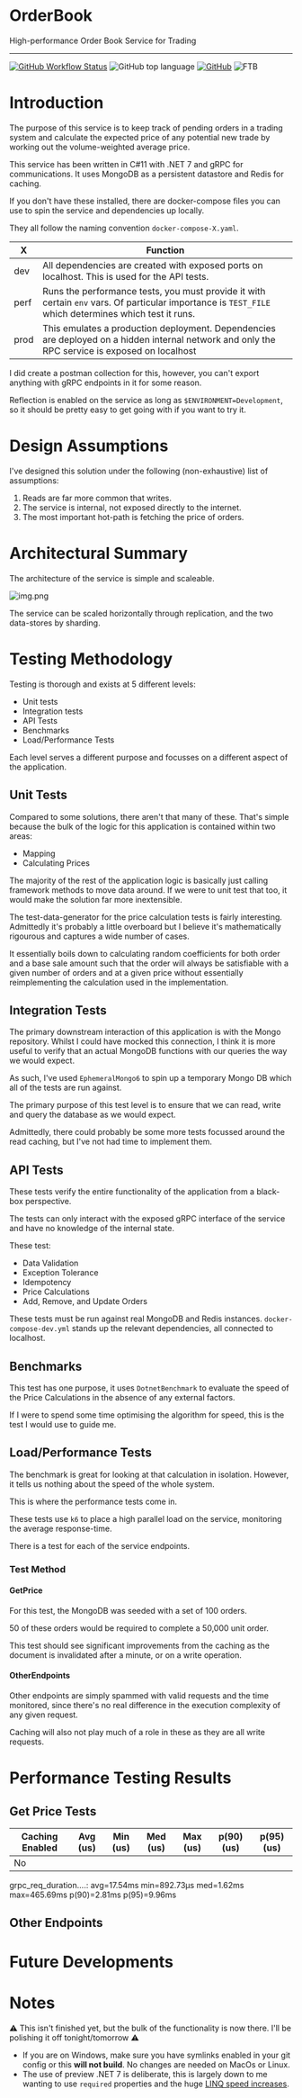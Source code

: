 # OrderBook
High-performance Order Book Service for Trading

----
[![GitHub Workflow Status](https://img.shields.io/github/workflow/status/hughesjs/OrderBook/.NET%20Continuous%20Integration?label=BUILD%20CI&style=for-the-badge)](https://github.com/hughesjs/dotnet-6-ci-cd-template/actions)
![GitHub top language](https://img.shields.io/github/languages/top/hughesjs/OrderBook?style=for-the-badge)
[![GitHub](https://img.shields.io/github/license/hughesjs/OrderBook?style=for-the-badge)](LICENSE)
![FTB](https://raw.githubusercontent.com/hughesjs/custom-badges/master/made-in/made-in-scotland.svg)

# Introduction

The purpose of this service is to keep track of pending orders in a trading system and calculate the expected price of any potential new trade by working out the volume-weighted average price.

This service has been written in C#11 with .NET 7 and gRPC for communications. It uses MongoDB as a persistent datastore and Redis for caching.

If you don't have these installed, there are docker-compose files you can use to spin the service and dependencies up locally.

They all follow the naming convention `docker-compose-X.yaml`.

| X | Function |
| ---- | ---- |
| dev | All dependencies are created with exposed ports on localhost. This is used for the API tests. | 
| perf | Runs the performance tests, you must provide it with certain `env` vars. Of particular importance is `TEST_FILE` which determines which test it runs.
| prod | This emulates a production deployment. Dependencies are deployed on a hidden internal network and only the RPC service is exposed on localhost

I did create a postman collection for this, however, you can't export anything with gRPC endpoints in it for some reason.

Reflection is enabled on the service as long as `$ENVIRONMENT=Development`, so it should be pretty easy to get going with if you want to try it.

# Design Assumptions

I've designed this solution under the following (non-exhaustive) list of assumptions:

1. Reads are far more common that writes.
1. The service is internal, not exposed directly to the internet.
1. The most important hot-path is fetching the price of orders.


# Architectural Summary

The architecture of the service is simple and scaleable.

![img.png](docs/architecture.svg)

The service can be scaled horizontally through replication, and the two data-stores by sharding.

# Testing Methodology

Testing is thorough and exists at 5 different levels:

- Unit tests
- Integration tests
- API Tests
- Benchmarks
- Load/Performance Tests

Each level serves a different purpose and focusses on a different aspect of the application.

## Unit Tests

Compared to some solutions, there aren't that many of these. That's simple because the bulk of the logic for this application is contained within two areas:

- Mapping
- Calculating Prices

The majority of the rest of the application logic is basically just calling framework methods to move data around. If we were to unit test that too, it would make the solution far more inextensible.

The test-data-generator for the price calculation tests is fairly interesting. Admittedly it's probably a little overboard but I believe it's mathematically rigourous and captures a wide number of cases.

It essentially boils down to calculating random coefficients for both order and a base sale amount such that the order will always be satisfiable with a given number of orders and at a given price without essentially reimplementing the calculation used in the implementation.


## Integration Tests

The primary downstream interaction of this application is with the Mongo repository. Whilst I could have mocked this connection, I think it is more useful to verify that an actual MongoDB functions with our queries the way we would expect.

As such, I've used `EphemeralMongo6` to spin up a temporary Mongo DB which all of the tests are run against.

The primary purpose of this test level is to ensure that we can read, write and query the database as we would expect.

Admittedly, there could probably be some more tests focussed around the read caching, but I've not had time to implement them.

## API Tests

These tests verify the entire functionality of the application from a black-box perspective.

The tests can only interact with the exposed gRPC interface of the service and have no knowledge of the internal state.

These test:

- Data Validation
- Exception Tolerance
- Idempotency
- Price Calculations
- Add, Remove, and Update Orders

These tests must be run against real MongoDB and Redis instances. `docker-compose-dev.yml` stands up the relevant dependencies, all connected to localhost.

## Benchmarks

This test has one purpose, it uses `DotnetBenchmark` to evaluate the speed of the Price Calculations in the absence of any external factors.

If I were to spend some time optimising the algorithm for speed, this is the test I would use to guide me.

## Load/Performance Tests

The benchmark is great for looking at that calculation in isolation. However, it tells us nothing about the speed of the whole system.

This is where the performance tests come in.

These tests use `k6` to place a high parallel load on the service, monitoring the average response-time.

There is a test for each of the service endpoints.

### Test Method

#### GetPrice

For this test, the MongoDB was seeded with a set of 100 orders. 

50 of these orders would be required to complete a 50,000 unit order.

This test should see significant improvements from the caching as the document is invalidated after a minute, or on a write operation.

#### OtherEndpoints

Other endpoints are simply spammed with valid requests and the time monitored, since there's no real difference in the execution complexity of any given request.

Caching will also not play much of a role in these as they are all write requests.

# Performance Testing Results

## Get Price Tests

| Caching Enabled     | Avg (us) | Min (us) | Med (us) | Max (us) | p(90) (us) | p(95) (us) |
|-----| ------ | ----- | ----- | ---- | ---- | ---- | 
| No | 
grpc_req_duration....: avg=17.54ms min=892.73µs med=1.62ms max=465.69ms p(90)=2.81ms p(95)=9.96ms

## Other Endpoints

# Future Developments

# Notes

⚠️ This isn't finished yet, but the bulk of the functionality is now there. I'll be polishing it off tonight/tomorrow ⚠️

- If you are on Windows, make sure you have symlinks enabled in your git config or this **will not build**. No changes are needed on MacOs or Linux.
- The use of preview .NET 7 is deliberate, this is largely down to me wanting to use `required` properties and the huge [LINQ speed increases](https://devblogs.microsoft.com/dotnet/performance_improvements_in_net_7/).
